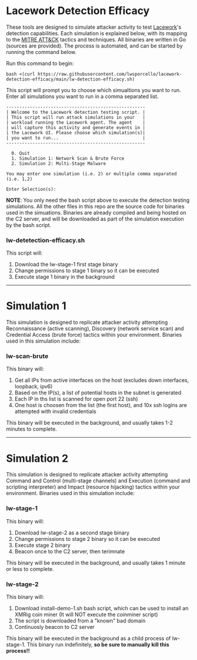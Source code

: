 # Lacework Detection Efficacy
These tools are designed to simulate attacker activity to test [Lacework](https://lacework.com)'s detection capabilities. Each simulation is explained below, with its mapping to the [MITRE ATT&CK](https://attack.mitre.org/#) tactics and techniques. All binaries are written in Go (sources are provided). The process is automated, and can be started by running the command below.

Run this command to begin:

```
bash <(curl https://raw.githubusercontent.com/lwsporcello/lacework-detection-efficacy/main/lw-detection-efficacy.sh)
```

This script will prompt you to choose which simualtions you want to run. Enter all simulations you want to run in a comma separated list.

```
-----------------------------------------------------
| Welcome to the Lacework detection testing script. |
| This script will run attack simulations in your   |
| workload running the Lacework agent. The agent    |
| will capture this activity and generate events in |
| the Lacework UI. Please choose which simulation(s)|
| you want to run...                                |
-----------------------------------------------------

  0. Quit
  1. Simulation 1: Network Scan & Brute Force
  2. Simulation 2: Multi-Stage Malware

You may enter one simulation (i.e. 2) or multiple comma separated (i.e. 1,2)

Enter Selection(s): 
```

**NOTE**: You only need the bash script above to execute the detection testing simulations. All the other files in this repo are the source code for binaries used in the simuations. Binaries are already compiled and being hosted on the C2 server, and will be downloaded as part of the simulation execution by the bash script.

### lw-detetection-efficacy.sh
This script will:
  1. Download the lw-stage-1 first stage binary
  2. Change permissions to stage 1 binary so it can be executed
  3. Execute stage 1 binary in the background

---

# Simulation 1
This simulation is designed to replicate attacker activity attempting Reconnaissance (active scanning), Discovery (network service scan) and Credential Access (brute force) tactics within your environment. Binaries used in this simulation include:

### lw-scan-brute
This binary will:
  1. Get all IPs from active interfaces on the host (excludes down interfaces, loopback, ipv6)
  2. Based on the IP(s), a list of potential hosts in the subnet is generated
  3. Each IP in ths list is scanned for open port 22 (ssh)
  4. One host is choosen from the list (the first host), and 10x ssh logins are attempted with invalid credentials

This binary will be executed in the background, and usually takes 1-2 minutes to complete.

---

# Simulation 2
This simulation is designed to replicate attacker activity attempting Command and Control (multi-stage channels) and Execution (command and scripting interpreter) and Impact (resource hijacking) tactics within your environment. Binaries used in this simulation include:

### lw-stage-1
This binary will:
  1. Download lw-stage-2 as a second stage binary
  2. Change permissions to stage 2 binary so it can be executed
  3. Execute stage 2 binary
  4. Beacon once to the C2 server, then terimnate

This binary will be executed in the background, and usually takes 1 minute or less to complete.

### lw-stage-2
This binary will:
  1. Download install-demo-1.sh bash script, which can be used to install an XMRig coin miner
     (It will NOT execute the coinminer script)
  2. The script is downloaded from a "known" bad domain
  3. Continuosly beacon to C2 server

This binary will be executed in the background as a child process of lw-stage-1. This binary run indefinitely, **so be sure to manually kill this process!!**
